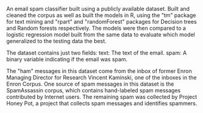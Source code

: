 An email spam classifier built using a publicly available dataset. Built and cleaned the corpus as well as built the models in R, using the "tm" package for text mining and "rpart" and "randomForest" packages for Decision trees and Random forests respectively. The models were then compared to a logistic regression model built from the same data to evaluate which model generalized to the testing data the best.

The dataset contains just two fields:
  text: The text of the email.
  spam: A binary variable indicating if the email was spam.

The "ham" messages in this dataset come from the inbox of former Enron Managing Director for Research Vincent Kaminski, one of the inboxes in the Enron Corpus. One source of spam messages in this dataset is the SpamAssassin corpus, which contains hand-labeled spam messages contributed by Internet users. The remaining spam was collected by Project Honey Pot, a project that collects spam messages and identifies spammers.
